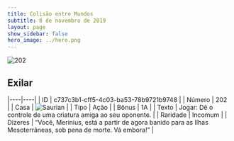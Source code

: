 ```yaml
---
title: Colisão entre Mundos
subtitle: 8 de novembro de 2019
layout: page
show_sidebar: false
hero_image: ../hero.png
---
```


![202](https://cdn.keyforgegame.com/media/card_front/pt/452_202_65P4RWHGQRG6_pt.png)

## Exilar

|----|----|
| ID | c737c3b1-cff5-4c03-ba53-78b9721b9748 |
| Número | 202 |
| Casa | ![Saurian](https://archonarcana.com/images/thumb/9/9e/Saurian_P.png/22px-Saurian_P.png "Sauro") |
| Tipo | Ação |
| Bônus | 1A |
| Texto | Jogar: Dê o controle de uma criatura amiga ao seu oponente. |
| Raridade | Incomum |
| Dizeres | “Você, Merinius, está a partir de agora banido  para as Ilhas Mesoterrâneas, sob pena de morte. Vá embora!” |

